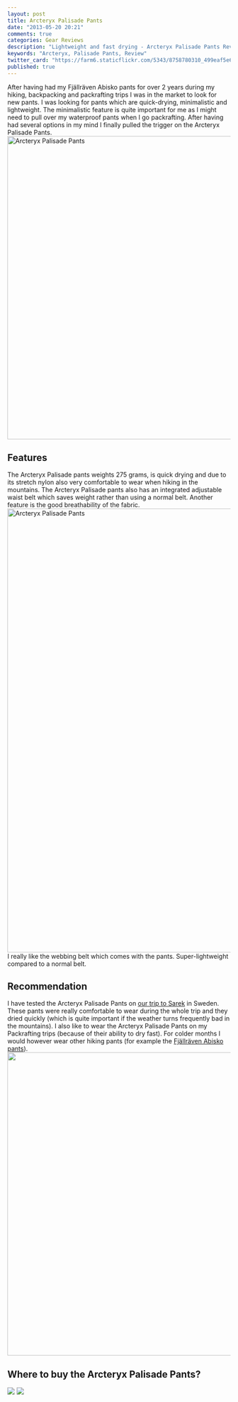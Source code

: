 ```yaml
---
layout: post
title: Arcteryx Palisade Pants
date: "2013-05-20 20:21"
comments: true
categories: Gear Reviews
description: "Lightweight and fast drying - Arcteryx Palisade Pants Review"
keywords: "Arcteryx, Palisade Pants, Review"
twitter_card: "https://farm6.staticflickr.com/5343/8758780310_499eaf5e63_b.jpg"
published: true
---
```


After having had my Fj&auml;llr&auml;ven Abisko pants for over 2 years during my hiking, backpacking and packrafting trips I was in the market to look for new pants. I was looking for pants which are quick-drying, minimalistic and lightweight. The minimalistic feature is quite important for me as I might need to pull over my waterproof pants when I go packrafting. After having had several options in my mind I finally pulled the trigger on the Arcteryx Palisade Pants.
<a href="https://www.flickr.com/photos/90204224@N07/8758780310" title="Arcteryx Palisade Pants"><img src="https://farm6.staticflickr.com/5343/8758780310_499eaf5e63_b.jpg" width="1024" height="683" alt="Arcteryx Palisade Pants"></a>

## Features
The Arcteryx Palisade pants weights 275 grams, is quick drying and due to its stretch nylon also very comfortable to wear when hiking in the mountains. The Arcteryx Palisade pants also has an integrated adjustable waist belt which saves weight rather than using a normal belt. Another feature is the good breathability of the fabric.
<img src="http://farm4.staticflickr.com/3679/8757653835_3d3ffb527e_c.jpg" width="1000" alt="Arcteryx Palisade Pants">
I really like the webbing belt which comes with the pants. Super-lightweight compared to a normal belt.

## Recommendation
I have tested the Arcteryx Palisade Pants on <a href="http://hikeventures.com/hiking-and-packrafting-in-sarek-day-1/" target="_self">our trip to Sarek</a> in Sweden. These pants were really comfortable to wear during the whole trip and they dried quickly (which is quite important if the weather turns frequently bad in the mountains). I also like to wear the Arcteryx Palisade Pants on my Packrafting trips (because of their ability to dry fast). For colder months I would however wear other hiking pants (for example the <a href="http://amzn.to/1BL1ph3">Fjällräven Abisko pants</a>).
<a href="https://www.flickr.com/photos/90204224@N07/14180924087"><img src="https://farm3.staticflickr.com/2934/14180924087_43b2a78a7c_b.jpg" width="1024" height="683"></a>

## Where to buy the Arcteryx Palisade Pants?
<script type="text/javascript" src="http://www.avantlink.com/api.php?module=ProductSearch&affiliate_id=125311&website_id=150351&merchant_ids&search_results_sort_order=Retail+Price|asc&output=js&search_results_merchant_limit=1&search_advanced_syntax=1&search_results_options=noheader&search_results_count=1&search_results_layout=list&search_results_fields=|Merchant+Name|Product+Name|Retail+Price&search_term=Arcteryx Palisade Pants Men"></script>

<a rel="nofollow" href="http://www.amazon.com/gp/product/B009W5YGHC/ref=as_li_tl?ie=UTF8&camp=1789&creative=9325&creativeASIN=B009W5YGHC&linkCode=as2&tag=hikeve-20&linkId=3V4F7CN532M2WDQU"><img border="0" src="http://ws-na.amazon-adsystem.com/widgets/q?_encoding=UTF8&ASIN=B009W5YGHC&Format=_SL250_&ID=AsinImage&MarketPlace=US&ServiceVersion=20070822&WS=1&tag=hikeve-20" ></a><img src="http://ir-na.amazon-adsystem.com/e/ir?t=hikeve-20&l=as2&o=1&a=B009W5YGHC" width="1" height="1" border="0" alt="" style="border:none !important; margin:0px !important;" />
<a rel="nofollow" href="http://www.amazon.com/gp/product/B0077L6WKW/ref=as_li_tl?ie=UTF8&camp=1789&creative=9325&creativeASIN=B0077L6WKW&linkCode=as2&tag=hikeve-20&linkId=Q7TTNSEK4HQYNE3Z"><img border="0" src="http://ws-na.amazon-adsystem.com/widgets/q?_encoding=UTF8&ASIN=B0077L6WKW&Format=_SL250_&ID=AsinImage&MarketPlace=US&ServiceVersion=20070822&WS=1&tag=hikeve-20" ></a><img src="http://ir-na.amazon-adsystem.com/e/ir?t=hikeve-20&l=as2&o=1&a=B0077L6WKW" width="1" height="1" border="0" alt="" style="border:none !important; margin:0px !important;" />